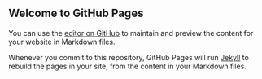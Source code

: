## Welcome to GitHub Pages

You can use the [editor on GitHub](https://github.com/kirtan-lessons/kirtan-lessons.github.io/edit/main/README.md) to maintain and preview the content for your website in Markdown files.

Whenever you commit to this repository, GitHub Pages will run [Jekyll](https://jekyllrb.com/) to rebuild the pages in your site, from the content in your Markdown files.


